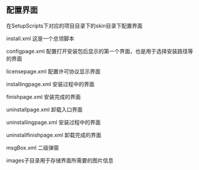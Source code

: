 ## 配置界面

在SetupScripts下对应的项目目录下的skin目录下配置界面

install.xml 这是一个总领脚本

configpage.xml  配置打开安装包后显示的第一个界面，也是用于选择安装路径等的界面 

licensepage.xml 配置许可协议显示界面 

installingpage.xml  安装过程中的界面 

finishpage.xml  安装完成的界面 

 

uninstallpage.xml  卸载入口界面

uninstallingpage.xml  安装过程中的界面 

uninstallfinishpage.xml  卸载完成的界面 

msgBox.xml    二级弹窗

images子目录用于存储界面所需要的图片信息 